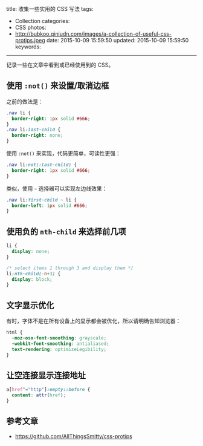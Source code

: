 title: 收集一些实用的 CSS 写法
tags:
  - Collection
categories:
  - CSS
photos:
  - http://bubkoo.qiniudn.com/images/a-collection-of-useful-css-protips.jpeg
date: 2015-10-09 15:59:50
updated: 2015-10-09 15:59:50
keywords:
---

记录一些在文章中看到或已经使用到的 CSS。

<!--more-->

## 使用 `:not()` 来设置/取消边框

之前的做法是：

```css
.nav li {
  border-right: 1px solid #666;
}
.nav li:last-child {
  border-right: none;
}
```

使用 `:not()` 来实现，代码更简单，可读性更强：

```css
.nav li:not(:last-child) {
  border-right: 1px solid #666;
}
```

类似，使用 `~` 选择器可以实现左边线效果：

```css
.nav li:first-child ~ li {
  border-left: 1px solid #666;
}
```

## 使用负的 `nth-child` 来选择前几项

```css
li {
  display: none;
}

/* select items 1 through 3 and display them */
li:nth-child(-n+3) {
  display: block;
}
```

## 文字显示优化

有时，字体不是在所有设备上的显示都会被优化，所以请明确告知浏览器：

```css
html {
  -moz-osx-font-smoothing: grayscale;
  -webkit-font-smoothing: antialiased;
  text-rendering: optimizeLegibility;
}
```

## 让空连接显示连接地址


```css
a[href^="http"]:empty::before {
  content: attr(href);
}
```

## 参考文章

- https://github.com/AllThingsSmitty/css-protips